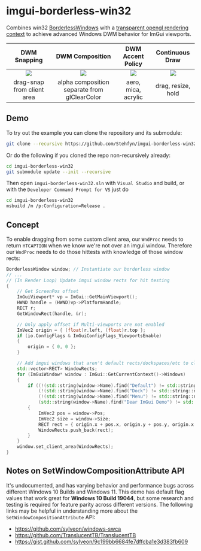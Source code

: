 # imgui-borderless-win32
Combines win32 [BorderlessWindows](https://github.com/melak47/BorderlessWindow) with a [transparent opengl rendering context](https://stackoverflow.com/questions/4052940/how-to-make-an-opengl-rendering-context-with-transparent-background) to achieve advanced Windows DWM behavior for ImGui viewports.

| DWM Snapping | DWM Composition | DWM Accent Policy | Continuous Draw |
| :---: | :---: | :---: | :---: |
| ![](res/dwm_drag_snap.gif)  | ![](res/dwm_composition_attributes.gif)  | ![](res/dwm_accent_policy.gif) | ![](res/continuous_draw.gif) |
| drag-snap from client area | alpha composition separate from glClearColor | aero, mica, acrylic | drag, resize, hold |

## Demo
To try out the example you can clone the repository and its submodule:
```bash
git clone --recursive https://github.com/Stehfyn/imgui-borderless-win32
```
Or do the following if you cloned the repo non-recursively already:
```bash
cd imgui-borderless-win32
git submodule update --init --recursive
```
Then open `imgui-borderless-win32.sln` with `Visual Studio` and build, or with the `Developer Command Prompt for VS` just do
```bash
cd imgui-borderless-win32
msbuild /m /p:Configuration=Release .
```
## Concept
To enable dragging from some custom client area, our `WndProc` needs to return `HTCAPTION` when we know we're not over an imgui window. Therefore our `WndProc` needs to do those hittests with knowledge of those window rects:
```cpp
BorderlessWindow window; // Instantiate our borderless window
// ...
// (In Render Loop) Update imgui window rects for hit testing
{
    // Get ScreenPos offset
    ImGuiViewport* vp = ImGui::GetMainViewport();
    HWND handle = (HWND)vp->PlatformHandle;
    RECT r;
    GetWindowRect(handle, &r);

    // Only apply offset if Multi-viewports are not enabled
    ImVec2 origin = { (float)r.left, (float)r.top };
    if (io.ConfigFlags & ImGuiConfigFlags_ViewportsEnable)
    {
        origin = { 0, 0 };
    }

    // Add imgui windows that aren't default rects/dockspaces/etc to client area whitelist, but explicitly include imgui demo
    std::vector<RECT> WindowRects;
    for (ImGuiWindow* window : ImGui::GetCurrentContext()->Windows)
    {
        if ((!(std::string(window->Name).find("Default") != std::string::npos) &&
            (!(std::string(window->Name).find("Dock") != std::string::npos)) &&
            (!(std::string(window->Name).find("Menu") != std::string::npos))) ||
            (std::string(window->Name).find("Dear ImGui Demo") != std::string::npos))
        {
            ImVec2 pos = window->Pos;
            ImVec2 size = window->Size;
            RECT rect = { origin.x + pos.x, origin.y + pos.y, origin.x + (pos.x + size.x), origin.y + (pos.y + size.y) };
            WindowRects.push_back(rect);
        }
    }
    window.set_client_area(WindowRects);
}
```

## Notes on SetWindowCompositionAttribute API
It's undocumented, and has varying behavior and performance bugs across different Windows 10 Builds and Windows 11. This demo has default flag values that work great for **Windows 10 Build 19044**, but some research and testing is required for feature parity across different versions. The following links may be helpful in understanding more about the `SetWindowCompositionAttribute` API:

- https://github.com/sylveon/windows-swca
- https://github.com/TranslucentTB/TranslucentTB
- https://gist.github.com/sylveon/9c199bb6684fe7dffcba1e3d383fb609
